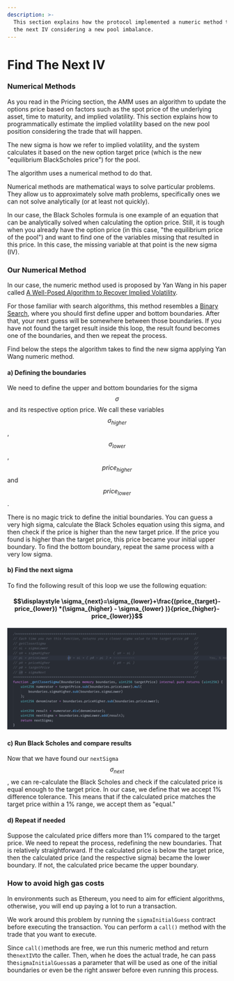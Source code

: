 ```yaml
---
description: >-
  This section explains how the protocol implemented a numeric method to find
  the next IV considering a new pool imbalance.
---
```


# Find The Next IV

### Numerical Methods

As you read in the Pricing section, the AMM uses an algorithm to update the options price based on factors such as the spot price of the underlying asset, time to maturity, and implied volatility. This section explains how to programmatically estimate the implied volatility based on the new pool position considering the trade that will happen.

The new sigma is how we refer to implied volatility, and the system calculates it based on the new option target price \(which is the new "equilibrium BlackScholes price"\) for the pool.

The algorithm uses a numerical method to do that.

Numerical methods are mathematical ways to solve particular problems. They allow us to approximately solve math problems, specifically ones we can not solve analytically \(or at least not quickly\).

In our case, the Black Scholes formula is one example of an equation that can be analytically solved when calculating the option price. Still, it is tough when you already have the option price \(in this case, "the equilibrium price of the pool"\) and want to find one of the variables missing that resulted in this price. In this case, the missing variable at that point is the new sigma \(IV\).

### Our Numerical Method

In our case, the numeric method used is proposed by Yan Wang in his paper called [A Well-Posed Algorithm to Recover Implied Volatility](https://www.semanticscholar.org/paper/A-Well-Posed-Algorithm-to-Recover-Implied-Wang/ed2f3b452c3734f9ea766ad0210063c116eb580f).

For those familiar with search algorithms, this method resembles a [Binary Search](https://en.wikipedia.org/wiki/Binary_search_algorithm#:~:text=In%20computer%20science%2C%20binary%20search,middle%20element%20of%20the%20array.), where you should first define upper and bottom boundaries. After that, your next guess will be somewhere between those boundaries. If you have not found the target result inside this loop, the result found becomes one of the boundaries, and then we repeat the process.

Find below the steps the algorithm takes to find the new sigma applying Yan Wang numeric method.  

#### a\) Defining the boundaries

We need to define the upper and bottom boundaries for the sigma$$\sigma$$and its respective option price. We call these variables $$\sigma_{higher}$$, $$\sigma_{lower}$$, $$price_{higher}$$and $$price_{lower}$$.

There is no magic trick to define the initial boundaries. You can guess a very high sigma, calculate the Black Scholes equation using this sigma, and then check if the price is higher than the new target price. If the price you found is higher than the target price, this price became your initial upper boundary. To find the bottom boundary, repeat the same process with a very low sigma.

#### b\) Find the next sigma

To find the following result of this loop we use the following equation:

#### $$\displaystyle \sigma_{next}=\sigma_{lower}+\frac{(price_{target}-price_{lower}) *(\sigma_{higher} - \sigma_{lower} )}{price_{higher}-price_{lower}}$$

![In the SigmaGuesser contract, you can find this equation](../../.gitbook/assets/screen-shot-2021-04-02-at-09.54.25.png)

#### c\) Run Black Scholes and compare results

Now that we have found our `nextSigma` $$\sigma_{next}$$, we can re-calculate the Black Scholes and check if the calculated price is equal enough to the target price. In our case, we define that we accept 1% difference tolerance. This means that if the calculated price matches the target price within a 1% range, we accept them as "equal."

#### d\) Repeat if needed 

Suppose the calculated price differs more than 1% compared to the target price. We need to repeat the process, redefining the new boundaries. That is relatively straightforward. If the calculated price is below the target price, then the calculated price \(and the respective sigma\) became the lower boundary. If not, the calculated price became the upper boundary.

### How to avoid high gas costs

In environments such as Ethereum, you need to aim for efficient algorithms, otherwise, you will end up paying a lot to run a transaction. 

We work around this problem by running the `sigmaInitialGuess` contract before executing the transaction. You can perform a `call()` method with the trade that you want to execute.

Since `call()`methods are free, we run this numeric method and return the`nextIV`to the caller. Then, when he does the actual trade, he can pass the`sigmaInitialGuess`as a parameter that will be used as one of the initial boundaries or even be the right answer before even running this process.

